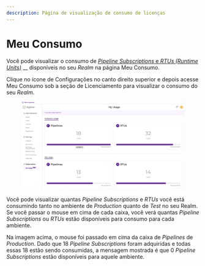 ```yaml
---
description: Página de visualização de consumo de licenças
---
```


# Meu Consumo

Você pode visualizar o consumo de [_Pipeline Subscriptions_ e _RTUs (Runtime Units)_](https://docs.digibee.com/documentation/v/pt-br/geral/modelo-baseado-em-subscription) __ disponíveis no seu _Realm_ na página Meu Consumo.

Clique no ícone de Configurações no canto direito superior e depois acesse Meu Consumo sob a seção de Licenciamento para visualizar o consumo do seu _Realm_.

<figure><img src="../.gitbook/assets/image (5).png" alt=""><figcaption></figcaption></figure>

Você pode visualizar quantas _Pipeline Subscriptions_ e _RTUs_ você está consumindo tanto no ambiente de _Production_ quanto de _Test_ no seu Realm. Se você passar o mouse em cima de cada caixa, você verá quantas _Pipeline Subscriptions_ ou _RTUs_ estão disponíveis para consumo para cada ambiente.

Na imagem acima, o mouse foi passado em cima da caixa de _Pipelines_ de _Production_. Dado que 18 _Pipeline Subscriptions_ foram adquiridas e todas essas 18 estão sendo consumidas, a mensagem mostrada é que 0 _Pipeline Subscriptions_ estão disponíveis para aquele ambiente.
